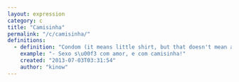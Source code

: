 ```yaml
---
layout: expression
category: c
title: "Camisinha"
permalink: "/c/camisinha/"
definitions:
  - definition: "Condom (it means little shirt, but that doesn't mean anything)"
    example: "- Sexo s\u00f3 com amor, e com camisinha!"
    created: "2013-07-03T03:31:54"
    author: "kinow"
---
```

